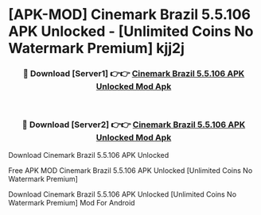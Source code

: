 # [APK-MOD] Cinemark Brazil 5.5.106 APK Unlocked - [Unlimited Coins No Watermark Premium] kjj2j



<div align="center">
<h3>🔴 Download [Server1] 👉👉 <a href="https://momento.my/?title=Cinemark_Brazil_5.5.106_APK_Unlocked">Cinemark Brazil 5.5.106 APK Unlocked Mod Apk</a></h3><br>

<h3>🔴 Download [Server2] 👉👉 <a href="https://momento.my/?title=Cinemark_Brazil_5.5.106_APK_Unlocked">Cinemark Brazil 5.5.106 APK Unlocked Mod Apk</a></h3>
</div>



Download Cinemark Brazil 5.5.106 APK Unlocked 

Free APK MOD Cinemark Brazil 5.5.106 APK Unlocked [Unlimited Coins No Watermark Premium]

Download Cinemark Brazil 5.5.106 APK Unlocked [Unlimited Coins No Watermark Premium] Mod For Android
